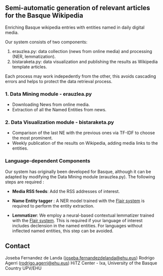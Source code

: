 ## Semi-automatic generation of relevant articles for the Basque Wikipedia


Enriching Basque wikipedia entries with entities named in daily digital media.

Our system consists of two components:

1. erauzlea.py: data collection (news from online media) and processing (NER, lemmatization).
2. bistaraketa.py: data visualization and publishing the results as Wikipedia template articles.

Each process may work indepedently from the other, this avoids cascading errors and helps to protect the data retrieval process.

### 1. Data Mining module - erauzlea.py

+ Downloading News from online media.
+ Extraction of all the Named Entities from news. 

### 2. Data Visualization module - bistaraketa.py

+ Comparison of the last NE with the previous ones via TF-IDF to choose the most prominent.
+ Weekly publication of the results on Wikipedia, adding media links to the entities.

### Language-dependent Components

Our system has originally been developed for Basque, although it can be adapted by modifying the Data Mining module (erauzlea.py). The following steps are required :  

+ **Media RSS feeds**: Add the RSS addresses of interest.

+ **Name Entity tagger** : A NER model trained with the [Flair system](https://github.com/flairNLP/flair) is required to perform the entity extraction.
+ **Lemmatizer**: We employ a neural-based contextual lemmatizer trained with the [Flair system](https://github.com/flairNLP/flair). This is required if your language of interest includes declension in the named entities. For languages without inflected named entities, this step can be avoided.

## Contact

Joseba Fernandez de Landa (joseba.fernandezdelanda@ehu.eus)
Rodrigo Agerri (rodrigo.agerri@ehu.eus)
HiTZ Center - Ixa, University of the Basque Country UPV/EHU
